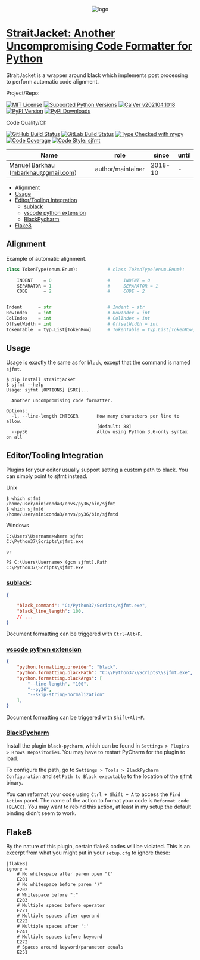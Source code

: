 <div align="center">
<p align="center">
  <img alt="logo" src="https://gitlab.com/mbarkhau/straitjacket/-/raw/master/logo.png">
</p>
</div>


# [StraitJacket: Another Uncompromising Code Formatter for Python][repo_ref]

StraitJacket is a wrapper around black which implements post
processing to perform automatic code alignment.

Project/Repo:

[![MIT License][license_img]][license_ref]
[![Supported Python Versions][pyversions_img]][pyversions_ref]
[![CalVer v202104.1018][version_img]][version_ref]
[![PyPI Version][pypi_img]][pypi_ref]
[![PyPI Downloads][downloads_img]][downloads_ref]

Code Quality/CI:

[![GitHub Build Status][github_build_img]][github_build_ref]
[![GitLab Build Status][gitlab_build_img]][gitlab_build_ref]
[![Type Checked with mypy][mypy_img]][mypy_ref]
[![Code Coverage][codecov_img]][codecov_ref]
[![Code Style: sjfmt][style_img]][style_ref]


|               Name                  |    role           |  since  | until |
|-------------------------------------|-------------------|---------|-------|
| Manuel Barkhau (mbarkhau@gmail.com) | author/maintainer | 2018-10 | -     |


<!--
  To update the TOC:
  $ pip install md-toc
  $ md_toc -i gitlab README.md
-->


[](TOC)

  - [Alignment](#alignment)
  - [Usage](#usage)
  - [Editor/Tooling Integration](#editortooling-integration)
      - [sublack](#sublack)
      - [vscode python extension](#vscode-python-extension)
      - [BlackPycharm](#blackpycharm)
  - [Flake8](#flake8)

[](TOC)

## Alignment

Example of automatic alignment.

```python
class TokenType(enum.Enum):           # class TokenType(enum.Enum):

    INDENT    = 0                     #     INDENT = 0
    SEPARATOR = 1                     #     SEPARATOR = 1
    CODE      = 2                     #     CODE = 2


Indent      = str                     # Indent = str
RowIndex    = int                     # RowIndex = int
ColIndex    = int                     # ColIndex = int
OffsetWidth = int                     # OffsetWidth = int
TokenTable  = typ.List[TokenRow]      # TokenTable = typ.List[TokenRow]
```

## Usage

Usage is exactly the same as for `black`, except that the command is named `sjfmt`.

```shell
$ pip install straitjacket
$ sjfmt --help
Usage: sjfmt [OPTIONS] [SRC]...

  Another uncompromising code formatter.

Options:
  -l, --line-length INTEGER       How many characters per line to allow.
                                  [default: 88]
  --py36                          Allow using Python 3.6-only syntax on all
```

## Editor/Tooling Integration

Plugins for your editor usually support setting a custom path to black. You
can simply point to sjfmt instead.

Unix
```shell
$ which sjfmt
/home/user/miniconda3/envs/py36/bin/sjfmt
$ which sjfmtd
/home/user/miniconda3/envs/py36/bin/sjfmtd
```

Windows
```shell
C:\Users\Username>where sjfmt
C:\Python37\Scripts\sjfmt.exe

or

PS C:\Users\Username> (gcm sjfmt).Path
C:\Python37\Scripts\sjfmt.exe
```

### [sublack](https://github.com/jgirardet/sublack):

```json
{

    "black_command": "C:/Python37/Scripts/sjfmt.exe",
    "black_line_length": 100,
    // ...
}
```

Document formatting can be triggered with `Ctrl+Alt+F`.


### [vscode python extension](https://marketplace.visualstudio.com/items?itemName=ms-python.python)


```json
{
    "python.formatting.provider": "black",
    "python.formatting.blackPath": "C:\\Python37\\Scripts\\sjfmt.exe",
    "python.formatting.blackArgs": [
        "--line-length", "100",
        "--py36",
        "--skip-string-normalization"
    ],
}
```

Document formatting can be triggered with `Shift+Alt+F`.


### [BlackPycharm](https://github.com/pablogsal/black-pycharm)

Install the plugin `black-pycharm`, which can be found in
`Settings > Plugins > Brows Repositories`. You may have to
restart PyCharm for the plugin to load.

To configure the path, go to `Settings > Tools > BlackPycharm
Configuration` and set `Path to Black executable` to the location
of the sjfmt binary.

You can reformat your code using `Ctrl + Shift + A` to access the
`Find Action` panel. The name of the action to format your code
is `Reformat code (BLACK)`. You may want to rebind this action,
at least in my setup the default binding didn't seem to work.


## Flake8

By the nature of this plugin, certain flake8 codes will be
violated. This is an excerpt from what you might put in your
`setup.cfg` to ignore these:

```
[flake8]
ignore =
    # No whitespace after paren open "("
    E201
    # No whitespace before paren ")"
    E202
    # Whitespace before ":"
    E203
    # Multiple spaces before operator
    E221
    # Multiple spaces after operand
    E222
    # Multiple spaces after ':'
    E241
    # Multiple spaces before keyword
    E272
    # Spaces around keyword/parameter equals
    E251
```


[repo_ref]: https://github.com/mbarkhau/straitjacket

[github_build_img]: https://github.com/mbarkhau/straitjacket/workflows/CI/badge.svg
[github_build_ref]: https://github.com/mbarkhau/straitjacket/actions?query=workflow%3ACI

[gitlab_build_img]: https://gitlab.com/mbarkhau/straitjacket/badges/master/pipeline.svg
[gitlab_build_ref]: https://gitlab.com/mbarkhau/straitjacket/pipelines

[codecov_img]: https://gitlab.com/mbarkhau/straitjacket/badges/master/coverage.svg
[codecov_ref]: https://mbarkhau.gitlab.io/straitjacket/cov

[license_img]: https://img.shields.io/badge/License-MIT-blue.svg
[license_ref]: https://gitlab.com/mbarkhau/straitjacket/blob/master/LICENSE

[mypy_img]: https://img.shields.io/badge/mypy-checked-green.svg
[mypy_ref]: https://mbarkhau.gitlab.io/straitjacket/mypycov

[style_img]: https://img.shields.io/badge/code%20style-%20sjfmt-f71.svg
[style_ref]: https://gitlab.com/mbarkhau/straitjacket/

[pypi_img]: https://img.shields.io/badge/PyPI-wheels-green.svg
[pypi_ref]: https://pypi.org/project/straitjacket/#files

[downloads_img]: https://pepy.tech/badge/straitjacket/month
[downloads_ref]: https://pepy.tech/project/straitjacket

[version_img]: https://img.shields.io/static/v1.svg?label=CalVer&message=v202104.1018&color=blue
[version_ref]: https://pypi.org/project/bumpver/

[pyversions_img]: https://img.shields.io/pypi/pyversions/straitjacket.svg
[pyversions_ref]: https://pypi.python.org/pypi/straitjacket

